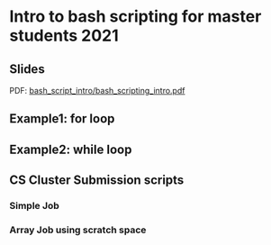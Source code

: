 # Intro to bash scripting for master students 2021

## Slides
PDF: [bash_script_intro/bash_scripting_intro.pdf](bash_scripting_intro.pdf) 
## Example1: for loop


## Example2: while loop

## CS Cluster Submission scripts

### Simple Job

### Array Job using scratch space
